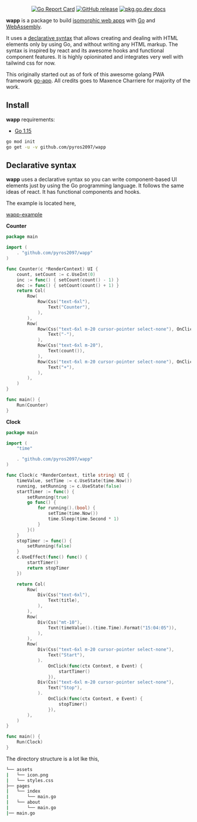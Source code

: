<p align="center">
    <a href="https://goreportcard.com/report/github.com/pyros2097/wapp"><img src="https://goreportcard.com/badge/github.com/pyros2097/wapp" alt="Go Report Card"></a>
	<a href="https://GitHub.com/pyros2097/wapp/releases/"><img src="https://img.shields.io/github/release/pyros2097/wapp.svg" alt="GitHub release"></a>
	<a href="https://pkg.go.dev/github.com/pyros2097/wapp"><img src="https://img.shields.io/badge/dev-reference-007d9c?logo=go&logoColor=white&style=flat" alt="pkg.go.dev docs"></a>
</p>

**wapp** is a package to build [isomorphic web apps](https://developers.google.com/web/progressive-web-apps/) with [Go](https://golang.org) and [WebAssembly](https://webassembly.org).

It uses a [declarative syntax](#declarative-syntax) that allows creating and dealing with HTML elements only by using Go, and without writing any HTML markup. The syntax is inspired by react and its awesome hooks and functional component features. It is highly opioninated and integrates very well with tailwind css for now.

This originally started out as of fork of this awesome golang PWA framework [go-app](https://github.com/maxence-charriere/go-app). All credits goes to Maxence Charriere for majority of the work.

## Install

**wapp** requirements:

- [Go 1.15](https://golang.org/doc/go1.15)

```sh
go mod init
go get -u -v github.com/pyros2097/wapp
```

## Declarative syntax

**wapp** uses a declarative syntax so you can write component-based UI elements just by using the Go programming language. It follows the same ideas of react. It has functional components and hooks.

The example is located here,

[wapp-example](https://github.com/pyros2097/wapp-example)

**Counter**

```go
package main

import (
	. "github.com/pyros2097/wapp"
)

func Counter(c *RenderContext) UI {
	count, setCount := c.UseInt(0)
	inc := func() { setCount(count() - 1) }
	dec := func() { setCount(count() + 1) }
	return Col(
		Row(
			Row(Css("text-6xl"),
				Text("Counter"),
			),
		),
		Row(
			Row(Css("text-6xl m-20 cursor-pointer select-none"), OnClick(dec),
				Text("-"),
			),
			Row(Css("text-6xl m-20"),
				Text(count()),
			),
			Row(Css("text-6xl m-20 cursor-pointer select-none"), OnClick(inc),
				Text("+"),
			),
		),
	)
}

func main() {
	Run(Counter)
}
```

**Clock**

```go
package main

import (
	"time"

	. "github.com/pyros2097/wapp"
)

func Clock(c *RenderContext, title string) UI {
	timeValue, setTime := c.UseState(time.Now())
	running, setRunning := c.UseState(false)
	startTimer := func() {
		setRunning(true)
		go func() {
			for running().(bool) {
				setTime(time.Now())
				time.Sleep(time.Second * 1)
			}
		}()
	}
	stopTimer := func() {
		setRunning(false)
	}
	c.UseEffect(func() func() {
		startTimer()
		return stopTimer
	})

	return Col(
		Row(
			Div(Css("text-6xl"),
				Text(title),
			),
		),
		Row(
			Div(Css("mt-10"),
				Text(timeValue().(time.Time).Format("15:04:05")),
			),
		),
		Row(
			Div(Css("text-6xl m-20 cursor-pointer select-none"),
				Text("Start"),
			).
				OnClick(func(ctx Context, e Event) {
					startTimer()
				}),
			Div(Css("text-6xl m-20 cursor-pointer select-none"),
				Text("Stop"),
			).
				OnClick(func(ctx Context, e Event) {
					stopTimer()
				}),
		),
	)
}

func main() {
	Run(Clock)
}

```

The directory structure is a lot lke this,

```sh
└── assets                  
|   └── icon.png            
|   └── styles.css          
├── pages                   
|   └── index               
|	    └── main.go         
|   └── about         
|	    └── main.go         
|── main.go
```
